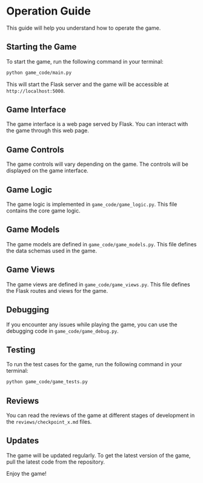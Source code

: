 # Operation Guide

This guide will help you understand how to operate the game.

## Starting the Game

To start the game, run the following command in your terminal:

```bash
python game_code/main.py
```

This will start the Flask server and the game will be accessible at `http://localhost:5000`.

## Game Interface

The game interface is a web page served by Flask. You can interact with the game through this web page.

## Game Controls

The game controls will vary depending on the game. The controls will be displayed on the game interface.

## Game Logic

The game logic is implemented in `game_code/game_logic.py`. This file contains the core game logic.

## Game Models

The game models are defined in `game_code/game_models.py`. This file defines the data schemas used in the game.

## Game Views

The game views are defined in `game_code/game_views.py`. This file defines the Flask routes and views for the game.

## Debugging

If you encounter any issues while playing the game, you can use the debugging code in `game_code/game_debug.py`.

## Testing

To run the test cases for the game, run the following command in your terminal:

```bash
python game_code/game_tests.py
```

## Reviews

You can read the reviews of the game at different stages of development in the `reviews/checkpoint_x.md` files.

## Updates

The game will be updated regularly. To get the latest version of the game, pull the latest code from the repository.

Enjoy the game!